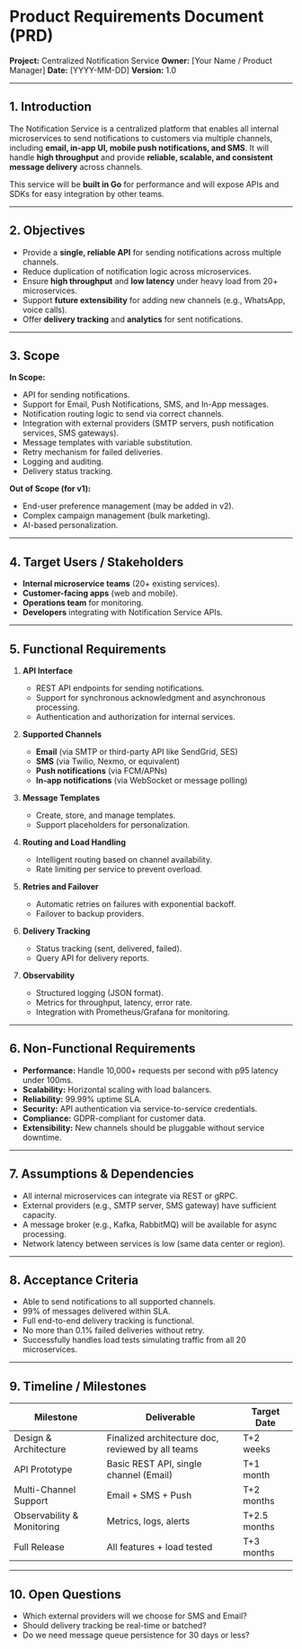# **Product Requirements Document (PRD)**

**Project:** Centralized Notification Service
**Owner:** \[Your Name / Product Manager]
**Date:** \[YYYY-MM-DD]
**Version:** 1.0

---

## **1. Introduction**

The Notification Service is a centralized platform that enables all internal microservices to send notifications to customers via multiple channels, including **email, in-app UI, mobile push notifications, and SMS**.
It will handle **high throughput** and provide **reliable, scalable, and consistent message delivery** across channels.

This service will be **built in Go** for performance and will expose APIs and SDKs for easy integration by other teams.

---

## **2. Objectives**

- Provide a **single, reliable API** for sending notifications across multiple channels.
- Reduce duplication of notification logic across microservices.
- Ensure **high throughput** and **low latency** under heavy load from 20+ microservices.
- Support **future extensibility** for adding new channels (e.g., WhatsApp, voice calls).
- Offer **delivery tracking** and **analytics** for sent notifications.

---

## **3. Scope**

**In Scope:**

- API for sending notifications.
- Support for Email, Push Notifications, SMS, and In-App messages.
- Notification routing logic to send via correct channels.
- Integration with external providers (SMTP servers, push notification services, SMS gateways).
- Message templates with variable substitution.
- Retry mechanism for failed deliveries.
- Logging and auditing.
- Delivery status tracking.

**Out of Scope (for v1):**

- End-user preference management (may be added in v2).
- Complex campaign management (bulk marketing).
- AI-based personalization.

---

## **4. Target Users / Stakeholders**

- **Internal microservice teams** (20+ existing services).
- **Customer-facing apps** (web and mobile).
- **Operations team** for monitoring.
- **Developers** integrating with Notification Service APIs.

---

## **5. Functional Requirements**

1. **API Interface**

   - REST API endpoints for sending notifications.
   - Support for synchronous acknowledgment and asynchronous processing.
   - Authentication and authorization for internal services.

2. **Supported Channels**

   - **Email** (via SMTP or third-party API like SendGrid, SES)
   - **SMS** (via Twilio, Nexmo, or equivalent)
   - **Push notifications** (via FCM/APNs)
   - **In-app notifications** (via WebSocket or message polling)

3. **Message Templates**

   - Create, store, and manage templates.
   - Support placeholders for personalization.

4. **Routing and Load Handling**

   - Intelligent routing based on channel availability.
   - Rate limiting per service to prevent overload.

5. **Retries and Failover**

   - Automatic retries on failures with exponential backoff.
   - Failover to backup providers.

6. **Delivery Tracking**

   - Status tracking (sent, delivered, failed).
   - Query API for delivery reports.

7. **Observability**

   - Structured logging (JSON format).
   - Metrics for throughput, latency, error rate.
   - Integration with Prometheus/Grafana for monitoring.

---

## **6. Non-Functional Requirements**

- **Performance:** Handle 10,000+ requests per second with p95 latency under 100ms.
- **Scalability:** Horizontal scaling with load balancers.
- **Reliability:** 99.99% uptime SLA.
- **Security:** API authentication via service-to-service credentials.
- **Compliance:** GDPR-compliant for customer data.
- **Extensibility:** New channels should be pluggable without service downtime.

---

## **7. Assumptions & Dependencies**

- All internal microservices can integrate via REST or gRPC.
- External providers (e.g., SMTP server, SMS gateway) have sufficient capacity.
- A message broker (e.g., Kafka, RabbitMQ) will be available for async processing.
- Network latency between services is low (same data center or region).

---

## **8. Acceptance Criteria**

- Able to send notifications to all supported channels.
- 99% of messages delivered within SLA.
- Full end-to-end delivery tracking is functional.
- No more than 0.1% failed deliveries without retry.
- Successfully handles load tests simulating traffic from all 20 microservices.

---

## **9. Timeline / Milestones**

| Milestone                  | Deliverable                                       | Target Date  |
| -------------------------- | ------------------------------------------------- | ------------ |
| Design & Architecture      | Finalized architecture doc, reviewed by all teams | T+2 weeks    |
| API Prototype              | Basic REST API, single channel (Email)            | T+1 month    |
| Multi-Channel Support      | Email + SMS + Push                                | T+2 months   |
| Observability & Monitoring | Metrics, logs, alerts                             | T+2.5 months |
| Full Release               | All features + load tested                        | T+3 months   |

---

## **10. Open Questions**

- Which external providers will we choose for SMS and Email?
- Should delivery tracking be real-time or batched?
- Do we need message queue persistence for 30 days or less?

